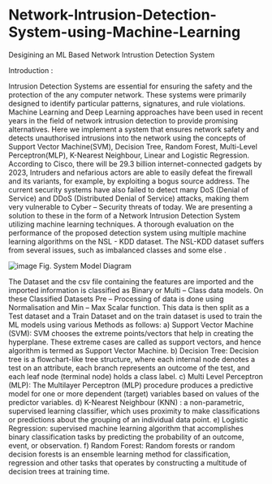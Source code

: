 # Network-Intrusion-Detection-System-using-Machine-Learning
Desigining an ML Based Network Intrustion Detection System

Introduction :

Intrusion Detection Systems are essential for ensuring the safety and the protection of the any computer network. These systems were primarily designed to identify particular patterns, signatures, and rule violations. Machine Learning and Deep Learning approaches have been used in recent years in the field of network intrusion detection to provide promising alternatives. 
Here we implement a system that ensures network safety and detects unauthorised intrusions into the network using the concepts of  Support Vector Machine(SVM), Decision Tree, Random Forest, Multi-Level Perceptron(MLP), K-Nearest Neighbour, Linear and Logistic Regression.
According to Cisco, there will be 29.3 billion internet-connected gadgets by 2023, Intruders and nefarious actors are able to easily defeat the firewall and its variants, for example, by exploiting a bogus source address. The current security systems have also failed to detect many DoS (Denial of Service) and DDoS (Distributed Denial of Service) attacks, making them very vulnerable to Cyber – Security threats of today. We are presenting a solution to these in the form of a Network Intrusion Detection System utilizing machine learning techniques. A thorough evaluation on the performance of the proposed detection system using multiple machine learning algorithms on the NSL - KDD dataset. The NSL-KDD dataset suffers from several issues, such as imbalanced classes and some else .

![image](https://github.com/Pranav-Nexus/Network-Intrusion-Detection-System-using-Machine-Learning/assets/65056700/5b847a33-eed5-4b02-ba87-e06dfbaf7288)
Fig. System Model Diagram

The Dataset and the csv file containing the features are imported and the imported information is classified as Binary or Multi – Class data models.
On these Classified Datasets Pre – Processing of data is done using Normalisation and Min – Max Scalar function.
This data is then split as a Test dataset and a Train Dataset and on the train dataset is used to train the ML models using various Methods as follows:
a) Support Vector Machine (SVM): SVM chooses the extreme points/vectors that help in creating the hyperplane. These extreme cases are called as support vectors, and hence algorithm is termed as Support Vector Machine. 
b) Decision Tree: Decision tree is a flowchart-like tree structure, where each internal node denotes a test on an attribute, each branch represents an outcome of the test, and each leaf node (terminal node) holds a class label. 
c) Multi Level Perceptron (MLP): The Multilayer Perceptron (MLP) procedure produces a predictive model for one or more dependent (target) variables based on values of the predictor variables.
d) K-Nearest Neighbour (KNN) : a non-parametric, supervised learning classifier, which uses proximity to make classifications or predictions about the grouping of an individual data point.
e) Logistic Regression: supervised machine learning algorithm that accomplishes binary classification tasks by predicting the probability of an outcome, event, or observation. 
f) Random Forest: Random forests or random decision forests is an ensemble learning method for classification, regression and other tasks that operates by constructing a multitude of decision trees at training time.
